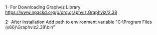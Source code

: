 1- For Downloading Graphviz Library
https://www.npackd.org/p/org.graphviz.Graphviz/2.38

2- After Installation Add path to environment variable 
"C:\Program Files (x86)\Graphviz2.38\bin"